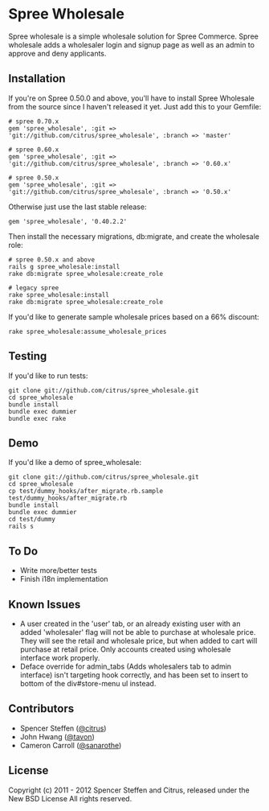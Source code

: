 Spree Wholesale
===============

Spree wholesale is a simple wholesale solution for Spree Commerce. Spree wholesale adds a wholesaler login and signup page as well as an admin to approve and deny applicants.


Installation
------------


If you're on Spree 0.50.0 and above, you'll have to install Spree Wholesale from the source since I haven't released it yet. Just add this to your Gemfile:

    # spree 0.70.x
    gem 'spree_wholesale', :git => 'git://github.com/citrus/spree_wholesale', :branch => 'master'
    
    # spree 0.60.x
    gem 'spree_wholesale', :git => 'git://github.com/citrus/spree_wholesale', :branch => '0.60.x'
    
    # spree 0.50.x
    gem 'spree_wholesale', :git => 'git://github.com/citrus/spree_wholesale', :branch => '0.50.x'
    

Otherwise just use the last stable release:
    
    gem 'spree_wholesale', '0.40.2.2'
    
    
Then install the necessary migrations, db:migrate, and create the wholesale role:

    # spree 0.50.x and above
    rails g spree_wholesale:install
    rake db:migrate spree_wholesale:create_role

    # legacy spree
    rake spree_wholesale:install
    rake db:migrate spree_wholesale:create_role
      
      
If you'd like to generate sample wholesale prices based on a 66% discount:

    rake spree_wholesale:assume_wholesale_prices



Testing
-------

If you'd like to run tests:
    
    git clone git://github.com/citrus/spree_wholesale.git
    cd spree_wholesale
    bundle install
    bundle exec dummier
    bundle exec rake


Demo
----

If you'd like a demo of spree_wholesale:
    
    git clone git://github.com/citrus/spree_wholesale.git
    cd spree_wholesale
    cp test/dummy_hooks/after_migrate.rb.sample test/dummy_hooks/after_migrate.rb
    bundle install
    bundle exec dummier
    cd test/dummy
    rails s
    


To Do
-------

* Write more/better tests
* Finish i18n implementation 


Known Issues
-------

* A user created in the 'user' tab, or an already existing user with an added 'wholesaler' flag will not be able to purchase at wholesale price. They will see the retail and wholesale price, but when added to cart will purchase at retail price. Only accounts created using wholesale interface work properly.
* Deface override for admin_tabs (Adds wholesalers tab to admin interface) isn't targeting hook correctly, and has been set to insert to bottom of the div#store-menu ul instead.


Contributors
------------

* Spencer Steffen ([@citrus](https://github.com/citrus))
* John Hwang      ([@tavon](https://github.com/tavon))
* Cameron Carroll ([@sanarothe](https://github.com/sanarothe))


License
-------

Copyright (c) 2011 - 2012 Spencer Steffen and Citrus, released under the New BSD License All rights reserved.
